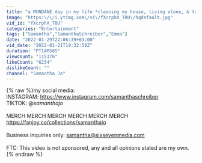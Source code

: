 ```yaml
---
title: "a MUNDANE day in my life *cleaning my house, living alone, & testing tiktok toys*"
image: "https:\/\/i.ytimg.com\/vi\/fXcrphX_T8U\/hqdefault.jpg"
vid_id: "fXcrphX_T8U"
categories: "Entertainment"
tags: ["Samantha","SamanthaSchreiber","Emma"]
date: "2022-01-29T22:06:39+03:00"
vid_date: "2022-01-21T19:32:58Z"
duration: "PT14M58S"
viewcount: "115376"
likeCount: "6234"
dislikeCount: ""
channel: "Samantha Jo"
---
```

{% raw %}my social media:<br />INSTAGRAM: <a rel="nofollow" target="blank" href="https://www.instagram.com/samanthaschreiber">https://www.instagram.com/samanthaschreiber</a><br />TIKTOK: @_samanthajo_<br /><br />MERCH MERCH MERCH MERCH MERCH MERCH<br /><a rel="nofollow" target="blank" href="https://fanjoy.co/collections/samanthajo">https://fanjoy.co/collections/samanthajo</a><br /><br />Business inquiries only: samantha@sixsevenmedia.com<br /><br />FTC: This video is not sponsored, any and all opinions stated are my own.{% endraw %}
